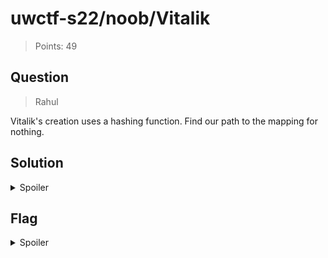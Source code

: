 # uwctf-s22/noob/Vitalik

> Points: 49

## Question

> Rahul

Vitalik's creation uses a hashing function. Find our path to the mapping for nothing.

## Solution

<details>
  <summary>Spoiler</summary>

Vitalik Buterin is a famous (notorious?) University of Waterloo graduate (founder of Ethereum), who coincidentally is the first person to pop up on Google when searching "Vitalik." His "creation" almost certainly refers to Ethereum, and a quick search reveals that Ethereum uses an algorithm called `Keccak-256`. This algorithm accepts "null" (empty) input, and the resulting hash is `c5d2460186f7233c927e7db2dcc703c0e500b653ca82273b7bfad8045d85a470`. Treating this as a "path" on the CTF website (as hinted) downloads a file which contains the flag.

An interesting note: When I originally solved this challenge, I was the only one who did, so it was worth 50 points. Now it's worth only 49... deflation? 😛

</details>

## Flag

<details>
  <summary>Spoiler</summary>

`uwctf{6c48c02b6682151e}`

</details>
